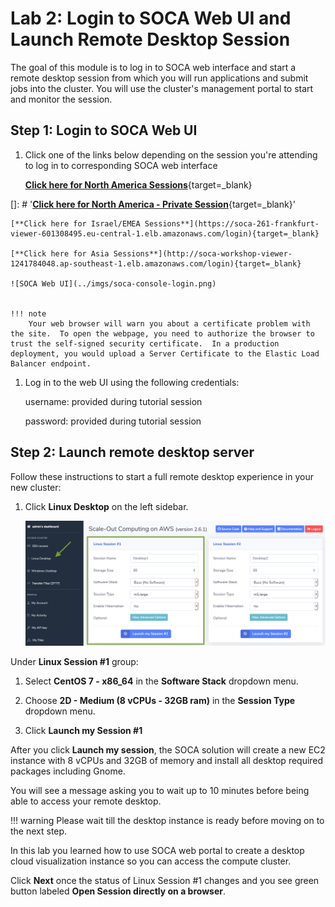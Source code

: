 # Lab 2: Login to SOCA Web UI and Launch Remote Desktop Session

The goal of this module is to log in to SOCA web interface and start a remote desktop session from which you will run applications and submit jobs into the cluster. You will use the cluster's management portal to start and monitor the session.

## Step 1: Login to SOCA Web UI

1. Click one of the links below depending on the session you're attending to log in to corresponding SOCA web interface

    [**Click here for North America Sessions**](https://soca-tko260-viewer-1219550143.us-west-2.elb.amazonaws.com/login){target=_blank}

[]: # '[**Click here for North America - Private Session**](https://soca-vcs-viewer-1127745173.us-east-1.elb.amazonaws.com/login){target=_blank}'

    [**Click here for Israel/EMEA Sessions**](https://soca-261-frankfurt-viewer-601308495.eu-central-1.elb.amazonaws.com/login){target=_blank}

    [**Click here for Asia Sessions**](http://soca-workshop-viewer-1241784048.ap-southeast-1.elb.amazonaws.com/login){target=_blank}
    
    ![SOCA Web UI](../imgs/soca-console-login.png)


    !!! note 
        Your web browser will warn you about a certificate problem with the site.  To open the webpage, you need to authorize the browser to trust the self-signed security certificate.  In a production deployment, you would upload a Server Certificate to the Elastic Load Balancer endpoint.

1. Log in to the web UI using the following credentials:

    username: provided during tutorial session

    password: provided during tutorial session

## Step 2: Launch remote desktop server

Follow these instructions to start a full remote desktop experience in your new cluster:

1. Click **Linux Desktop** on the left sidebar.

    ![Graphical Access](../imgs/access-2.png)

Under **Linux Session #1** group:

1. Select  **CentOS 7 - x86_64** in the **Software Stack** dropdown menu.

1. Choose **2D - Medium (8 vCPUs - 32GB ram)** in the **Session Type** dropdown menu.

1. Click **Launch my Session #1**

After you click **Launch my session**, the SOCA solution will create a new EC2 instance with 8 vCPUs and 32GB of memory and install all desktop required packages including Gnome. 

You will see a message asking you to wait up to 10 minutes before being able to access your remote desktop.

!!! warning
    Please wait till the desktop instance is ready before moving on to the next step.

In this lab you learned how to use SOCA web portal to create a desktop cloud visualization instance so you can access the compute cluster. 

Click **Next** once the status of Linux Session #1 changes and you see green button labeled **Open Session directly on a browser**.
